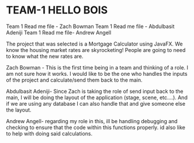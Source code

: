 # TEAM-1 HELLO BOIS

Team 1 Read me file - Zach Bowman
Team 1 Read me file - Abdulbasit Adeniji
Team 1 Read me file- Andrew Angell

The project that was selected 
is a Mortgage Calculator using JavaFX.
We know the housing market rates are skyrocketing!
People are going to need to know what the new rates are.

Zach Bowman - This is the first time being
in a team and thinking of a role. I am not sure how it works.
I would like to be the one who handles the inputs of the project
and calculate/send them back to the main.

Abdulbasit Adeniji- Since Zach is taking the role of send input back to the main, I will be doing the layout of the application
(stage, scene, etc....). And if we are using any database I can also handle that and give someone else the layout.

Andrew Angell- regarding my role in this, ill be handling debugging and checking to ensure that the code within this functions properly.
id also like to help with doing said calculations.